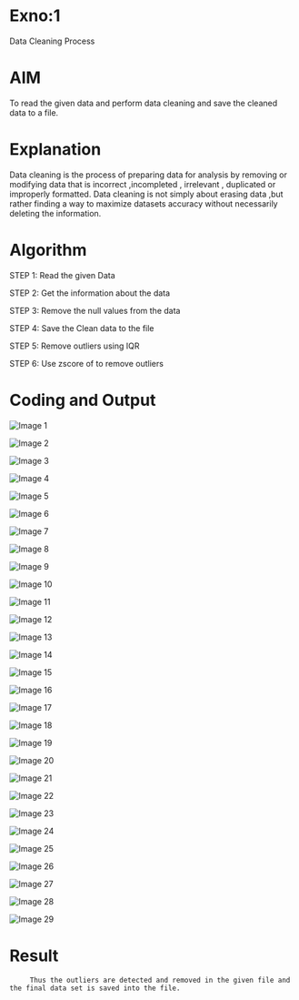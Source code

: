 # Exno:1
Data Cleaning Process

# AIM
To read the given data and perform data cleaning and save the cleaned data to a file.

# Explanation
Data cleaning is the process of preparing data for analysis by removing or modifying data that is incorrect ,incompleted , irrelevant , duplicated or improperly formatted. Data cleaning is not simply about erasing data ,but rather finding a way to maximize datasets accuracy without necessarily deleting the information.

# Algorithm
STEP 1: Read the given Data

STEP 2: Get the information about the data

STEP 3: Remove the null values from the data

STEP 4: Save the Clean data to the file

STEP 5: Remove outliers using IQR

STEP 6: Use zscore of to remove outliers

# Coding and Output

![Image 1](https://github.com/user-attachments/assets/0126e86f-21ce-40f0-b9f8-59d7c0d33a88)  

![Image 2](https://github.com/user-attachments/assets/ed03f4fd-7ccd-4609-88cc-7fc0ed560fff)  

![Image 3](https://github.com/user-attachments/assets/23dd8840-defe-46ca-a7cb-86b739c222b7)  

![Image 4](https://github.com/user-attachments/assets/3ba3c5d4-6776-46c9-be94-6192dd2c0fc6)  

![Image 5](https://github.com/user-attachments/assets/ded094fc-f6bb-4ad5-b31d-3238a432fa6e)  

![Image 6](https://github.com/user-attachments/assets/a73d0bed-bcc9-470c-8fe6-d1a27039dc57)  

![Image 7](https://github.com/user-attachments/assets/64570d86-f298-4375-a362-bb3091baf8d4)  

![Image 8](https://github.com/user-attachments/assets/531a4e43-d19b-436e-ac3c-04479c9bd3be)  

![Image 9](https://github.com/user-attachments/assets/8c369456-c13c-4a4a-8688-9826c2ea22f1)  

![Image 10](https://github.com/user-attachments/assets/b3b3cfa1-b390-49e9-aa91-cc5e1f894142)  

![Image 11](https://github.com/user-attachments/assets/fda764bf-5c8e-4740-8d43-c61287dc72cd)  

![Image 12](https://github.com/user-attachments/assets/1a5fd06b-587d-4bd5-b747-87b5e8ed8336)  

![Image 13](https://github.com/user-attachments/assets/fb1bc562-53d6-4123-b5df-9165c4760e1d)  

![Image 14](https://github.com/user-attachments/assets/57ec602a-bc38-434b-a523-8f738d9753e9)  

![Image 15](https://github.com/user-attachments/assets/e2f53873-dc2d-4a73-9080-09dff62d3aef)  

![Image 16](https://github.com/user-attachments/assets/43fb49ba-4008-4147-a2ff-0fc6208b74d3)  

![Image 17](https://github.com/user-attachments/assets/67460c47-a8b6-4f37-bae4-e7cc59065a37)  

![Image 18](https://github.com/user-attachments/assets/c5850bde-6c56-475b-81c5-9609a6a41386)  

![Image 19](https://github.com/user-attachments/assets/968ddd33-9f5e-486a-ad89-af98adb73d04)  

![Image 20](https://github.com/user-attachments/assets/c9dd07de-b690-4e34-b29a-12e7da01641f)  

![Image 21](https://github.com/user-attachments/assets/0445e4df-b77b-435d-8351-0363a6dfc914)  

![Image 22](https://github.com/user-attachments/assets/be15a1b7-1146-44d6-bb1e-fed4c60423bb)  

![Image 23](https://github.com/user-attachments/assets/ad8ced0e-d2bc-4c4d-ae69-0bad944a5d8b)  

![Image 24](https://github.com/user-attachments/assets/37796233-79d0-4217-b18a-a236cfe6359e)  

![Image 25](https://github.com/user-attachments/assets/96b1e5e5-b3f1-4f5a-870b-7ed4c2b431a1)  

![Image 26](https://github.com/user-attachments/assets/83683fff-0590-4b47-ae28-43af1fa86dca)  

![Image 27](https://github.com/user-attachments/assets/379b632b-00eb-453a-a678-ea1673f7918c)  

![Image 28](https://github.com/user-attachments/assets/edb989be-a092-40c4-ae9b-274fc863083f)  

![Image 29](https://github.com/user-attachments/assets/9669c3a4-9dd4-4035-a8ed-ffce4f99dab5)  





           




























# Result
         Thus the outliers are detected and removed in the given file and the final data set is saved into the file.
